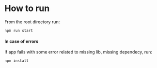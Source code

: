 # How to run

From the root directory run:
```
npm run start
```

#### In case of errors

If app fails with some error related to missing lib, missing dependecy, run:
```
npm install
```
